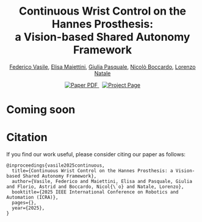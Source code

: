 <p align="center">
  <h1 align="center">Continuous Wrist Control on the Hannes Prosthesis: <br>a Vision-based Shared Autonomy Framework</h1>
  <p align="center">
    <a href="">Federico Vasile</a>,
    <a href="">Elisa Maiettini</a>,
    <a href="">Giulia Pasquale</a>,
    <a href="">Nicolò Boccardo</a>,
    <a href="">Lorenzo Natale</a>
  </p>
  <p align="center">
    <a href=''>
      <img src='https://img.shields.io/badge/Paper-PDF-red?style=flat&logo=arXiv&logoColor=red' alt='Paper PDF'>
    </a>
    <a href='' style='padding-left: 0.5rem;'>
      <img src='https://img.shields.io/badge/Project-Page-blue?style=flat&logo=Google%20chrome&logoColor=blue' alt='Project Page'>
    </a>
  </p>
</p>

# Coming soon



# Citation
If you find our work useful, please consider citing our paper as follows:
```
@inproceedings{vasile2025continuous,
  title={Continuous Wrist Control on the Hannes Prosthesis: a Vision-based Shared Autonomy Framework},
  author={Vasile, Federico and Maiettini, Elisa and Pasquale, Giulia and Florio, Astrid and Boccardo, Nicol{\`o} and Natale, Lorenzo},
  booktitle={2025 IEEE International Conference on Robotics and Automation (ICRA)},
  pages={},
  year={2025},
}
```